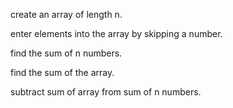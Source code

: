 create an array of length n.

enter elements into the array by skipping a number.

find the sum of n numbers.

find the sum of the array.

subtract sum of array from sum of n numbers.
 
